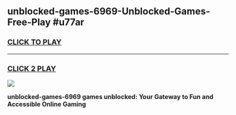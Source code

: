
## unblocked-games-6969-Unblocked-Games-Free-Play #u77ar
<h3>
<a href="https://us.freeplayer.one?title=unblocked-games-6969&ref=9M">CLICK TO PLAY</a></h3>
<hr>

<h3>
<a href="https://us.freeplayer.one?title=unblocked-games-6969&ref=9M">CLICK 2 PLAY</a>
  
</h3>

<a href="https://us.freeplayer.one?title=unblocked-games-6969&ref=9M"><img src="https://clearcache.store/games.png"></a>


**unblocked-games-6969 games unblocked: Your Gateway to Fun and Accessible Online Gaming**
